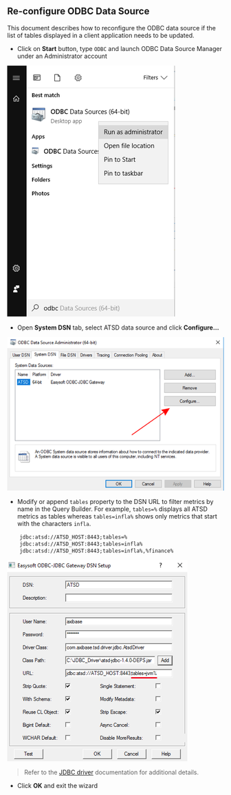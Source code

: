 ## Re-configure ODBC Data Source


This document describes how to reconfigure the ODBC data source if the list of tables displayed in a client application needs to be updated.

- Click on **Start** button, type `ODBC` and launch ODBC Data Source Manager under an Administrator account

![](images/table_config_1.png)

- Open **System DSN** tab, select ATSD data source and click **Configure...**

![](images/table_config_2.png)

- Modify or append `tables` property to the DSN URL to filter metrics by name in the Query
  Builder. For example, `tables=%` displays all ATSD metrics as tables whereas `tables=infla%`
  shows only metrics that start with the characters `infla`. 

```text
    jdbc:atsd://ATSD_HOST:8443;tables=%
    jdbc:atsd://ATSD_HOST:8443;tables=infla%
    jdbc:atsd://ATSD_HOST:8443;tables=infla%,%finance%
```
  
![](images/table_config.png)

> Refer to the [JDBC driver](https://github.com/axibase/atsd-jdbc#jdbc-connection-properties-supported-by-driver) documentation for additional details.

- Click **OK** and exit the wizard
